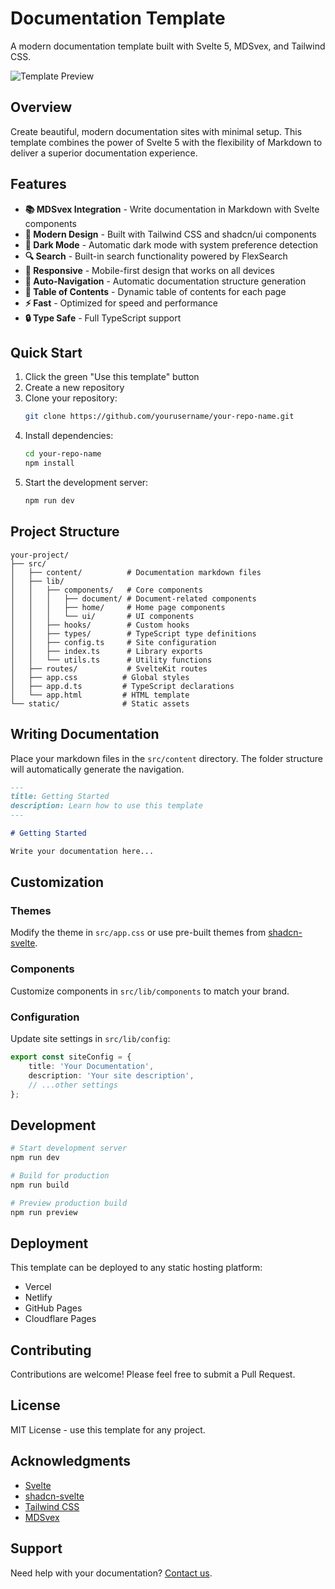 # Documentation Template

A modern documentation template built with Svelte 5, MDSvex, and Tailwind CSS.

![Template Preview](/screenshot.png)

## Overview

Create beautiful, modern documentation sites with minimal setup. This template combines the power of Svelte 5 with the flexibility of Markdown to deliver a superior documentation experience.

## Features

- **📚 MDSvex Integration** - Write documentation in Markdown with Svelte components
- **🎨 Modern Design** - Built with Tailwind CSS and shadcn/ui components
- **🌙 Dark Mode** - Automatic dark mode with system preference detection
- **🔍 Search** - Built-in search functionality powered by FlexSearch
- **📱 Responsive** - Mobile-first design that works on all devices
- **📑 Auto-Navigation** - Automatic documentation structure generation
- **📖 Table of Contents** - Dynamic table of contents for each page
- **⚡ Fast** - Optimized for speed and performance
- **🔒 Type Safe** - Full TypeScript support

## Quick Start

1. Click the green "Use this template" button
2. Create a new repository
3. Clone your repository:
   ```bash
   git clone https://github.com/yourusername/your-repo-name.git
   ```
4. Install dependencies:
   ```bash
   cd your-repo-name
   npm install
   ```
5. Start the development server:
   ```bash
   npm run dev
   ```

## Project Structure

```
your-project/
├── src/
│   ├── content/          # Documentation markdown files
│   ├── lib/
│   │   ├── components/   # Core components
│   │   │   ├── document/ # Document-related components
│   │   │   ├── home/     # Home page components
│   │   │   └── ui/       # UI components
│   │   ├── hooks/        # Custom hooks
│   │   ├── types/        # TypeScript type definitions
│   │   ├── config.ts     # Site configuration
│   │   ├── index.ts      # Library exports
│   │   └── utils.ts      # Utility functions
│   ├── routes/           # SvelteKit routes
│   ├── app.css          # Global styles
│   ├── app.d.ts         # TypeScript declarations
│   └── app.html         # HTML template
└── static/              # Static assets
```

## Writing Documentation

Place your markdown files in the `src/content` directory. The folder structure will automatically generate the navigation.

```markdown
---
title: Getting Started
description: Learn how to use this template
---

# Getting Started

Write your documentation here...
```

## Customization

### Themes
Modify the theme in `src/app.css` or use pre-built themes from [shadcn-svelte](https://next.shadcn-svelte.com/themes).

### Components
Customize components in `src/lib/components` to match your brand.

### Configuration
Update site settings in `src/lib/config`:
```typescript
export const siteConfig = {
    title: 'Your Documentation',
    description: 'Your site description',
    // ...other settings
};
```

## Development

```bash
# Start development server
npm run dev

# Build for production
npm run build

# Preview production build
npm run preview
```

## Deployment

This template can be deployed to any static hosting platform:

- Vercel
- Netlify
- GitHub Pages
- Cloudflare Pages

## Contributing

Contributions are welcome! Please feel free to submit a Pull Request.

## License

MIT License - use this template for any project.

## Acknowledgments

- [Svelte](https://svelte.dev)
- [shadcn-svelte](https://next.shadcn-svelte.com)
- [Tailwind CSS](https://tailwindcss.com)
- [MDSvex](https://mdsvex.com)

## Support

Need help with your documentation? [Contact us](mailto:info@codegio.com).